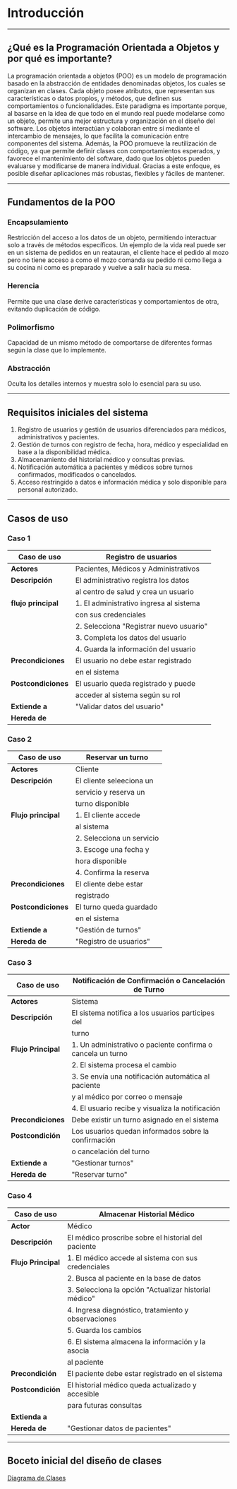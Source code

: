 # Introducción 

---
## ¿Qué es la Programación Orientada a Objetos y por qué es importante?  
La programación orientada a objetos (POO) es un modelo de programación basado en la abstracción de entidades denominadas objetos, los cuales se organizan en clases. Cada objeto posee atributos, que representan sus características o datos propios, y métodos, que definen sus comportamientos o funcionalidades.
Este paradigma es importante porque, al basarse en la idea de que todo en el mundo real puede modelarse como un objeto, permite una mejor estructura y organización en el diseño del software. Los objetos interactúan y colaboran entre sí mediante el intercambio de mensajes, lo que facilita la comunicación entre componentes del sistema. Además, la POO promueve la reutilización de código, ya que permite definir clases con comportamientos esperados, y favorece el mantenimiento del software, dado que los objetos pueden evaluarse y modificarse de manera individual. Gracias a este enfoque, es posible diseñar aplicaciones más robustas, flexibles y fáciles de mantener.

---
## Fundamentos de la POO  
### Encapsulamiento  
Restricción del acceso a los datos de un objeto, permitiendo interactuar solo a través de métodos específicos.
Un ejemplo de la vida real puede ser en un sistema de pedidos en un reatauran, el cliente hace el pedido al mozo pero no tiene acceso a como el mozo comanda su pedido ni como llega a su cocina ni como es preparado y vuelve a salir hacia su mesa.
### Herencia  
Permite que una clase derive características y comportamientos de otra, evitando duplicación de código. 
### Polimorfismo  
Capacidad de un mismo método de comportarse de diferentes formas según la clase que lo implemente.
### Abstracción  
Oculta los detalles internos y muestra solo lo esencial para su uso. 

---
## Requisitos iniciales del sistema  
1. Registro de usuarios y gestión de usuarios diferenciados para médicos, administrativos y pacientes.  
2. Gestión de turnos con registro de fecha, hora, médico y especialidad en base a la disponibilidad médica.   
3. Almacenamiento del historial médico y consultas previas.  
4. Notificación automática a pacientes y médicos sobre turnos confirmados, modificados o cancelados.  
5. Acceso restringido a datos e información médica y solo disponible para personal autorizado.

---
## Casos de uso  

### Caso 1
   
| Caso de uso        | Registro de usuarios                   |
|--------------------|----------------------------------------|
| **Actores**        | Pacientes, Médicos y Administrativos   |
| **Descripción**    | El administrativo registra los datos   |
|                    | al centro de salud y crea un usuario   |
| **flujo principal**| 1. El administrativo ingresa al sistema|
|                    | con sus credenciales                   |
|                    | 2. Selecciona "Registrar nuevo usuario"|
|                    | 3. Completa los datos del usuario      |
|                    | 4. Guarda la información del usuario   |
| **Precondiciones** | El usuario no debe estar registrado    |
|                    | en el sistema                          |
| **Postcondiciones**| El usuario queda registrado y puede    |
|                    | acceder al sistema según su rol        |
| **Extiende a**     | "Validar datos del usuario"            |
| **Hereda de**      |                                        |


### Caso 2

| **Caso de uso**    | Reservar un turno       |                         
|--------------------|-------------------------|
| **Actores**        | Cliente                 |
| **Descripción**    | El cliente seleeciona un|
|                    | servicio y reserva un   |
|                    | turno disponible        |
| **Flujo principal**| 1. El cliente accede    |  
|                    | al sistema              |
|                    | 2. Selecciona un servicio|
|                    | 3. Escoge una fecha y   |
|                    | hora disponible         |
|                    | 4. Confirma la reserva  |
| **Precondiciones** | El cliente debe estar   | 
|                    | registrado              |
|**Postcondiciones** | El turno queda guardado |
|                    | en el sistema           |
| **Extiende a**     | "Gestión de turnos"     |
| **Hereda de**      | "Registro de usuarios"  |

### Caso 3
| **Caso de uso**      | Notificación de Confirmación o Cancelación de Turno |
|--------------------- |-----------------------------------------------------|
| **Actores**          | Sistema                                             |
| **Descripción**      | El sistema notifica a los usuarios participes del   |
|                      | turno                                               |
| **Flujo Principal**  | 1. Un administrativo o paciente confirma o cancela un turno|
|                      | 2. El sistema procesa el cambio                     |
|                      | 3. Se envía una notificación automática al paciente |
|                      | y al médico por correo o mensaje                    |
|                      | 4. El usuario recibe y visualiza la notificación    |
| **Precondiciones**   | Debe existir un turno asignado en el sistema        |
| **Postcondición**    | Los usuarios quedan informados sobre la confirmación|
|                      | o cancelación del turno                             |
| **Extiende a**       | "Gestionar turnos"                                  |
| **Hereda de**       | "Reservar turno"                                    |

### Caso 4
| **Caso de uso**      | Almacenar Historial Médico                          |
|----------------------|-----------------------------------------------------|
| **Actor**            | Médico                                              |
| **Descripción**      | El médico proscribe sobre el historial del paciente |
| **Flujo Principal**  | 1. El médico accede al sistema con sus credenciales |
|                      | 2. Busca al paciente en la base de datos            |
|                      | 3. Selecciona la opción "Actualizar historial médico"|
|                      | 4. Ingresa diagnóstico, tratamiento y observaciones  |
|                      | 5. Guarda los cambios                                |
|                      | 6. El sistema almacena la información y la asocia    |
|                      |    al paciente                                       |
| **Precondición**     | El paciente debe estar registrado en el sistema     |
| **Postcondición**    | El historial médico queda actualizado y accesible   |
|                      | para futuras consultas                              |
| **Extienda a**       |                                                     |
| **Hereda de**        | "Gestionar datos de pacientes"                      |

---






## Boceto inicial del diseño de clases  
[Diagrama de Clases](https://viewer.diagrams.net/?tags=%7B%7D&lightbox=1&highlight=FFB371&edit=_blank&layers=1&nav=1&title=Diagrama%20sin%20t%C3%ADtulo.drawio&dark=0#R%3Cmxfile%3E%3Cdiagram%20id%3D%22C5RBs43oDa-KdzZeNtuy%22%20name%3D%22Page-1%22%3E7V1bd5s4EP41Pmf3wTncHT8mzqXdTXqyTXfb7psCsq0WI6%2FASdxfv%2BJqkGQsEzA24bQ9RQIE6BvNjD7NyAN9sni9JWA5v8cOdAea4rwO9KuBpqmKqdD%2Fwpp1UjPStbhmRpCT1G0qHtEvmN6a1K6QA%2F3ChQHGboCWxUobex60g0IdIAS%2FFC%2BbYrf41CWYQa7i0QYuX%2FsVOcE8rj3XRpv6DxDN5umTVWscn1mA9OLkS%2Fw5cPBLrkq%2FHugTgnEQHy1eJ9ANey%2Ftl68f11%2Fdu5%2FW7R9%2F%2Bf%2BBvy%2F%2F%2FPLpn2Hc2M0%2Bt2SfQKAXVG7618%2FpzYd%2FjB%2Fflg83f70otxdPfwyTW5Rn4K6S%2FvrbXwGCcPLJwTrtR%2F8FLVzg0dLlFHvBY3JGpWXgoplHj236epDQimdIAkQhuEhOBHhJa%2B05cp07sMar8CP8ANg%2F09LlHBP0izYL3KRNepoEiTRpVuGKx%2FBOWq3QWgJ9es1D2jNqVnUH%2FCC5xsauC5Y%2BespeeAHIDHmXOAjwIm0IrzwHOkkpgzoqBAT%2FzIQnvH%2BKXHeCXUyirtGnU2jZdnZl7owS%2FQnPJL13k7vTgVOwcsOvl8Q3kYOwd%2BFrTroTvG8hXsCArOklyVltlOCbDt6k%2BLIZCOo4qZvnBoGmWskATAbfLGs6e9pnOliBN6N9unmcxjxOEzzPEj2PeRxwqRx5IICXISp%2BXqzpQe5LN1WRsO8h%2BCon%2BJ%2Fw4olATu5pVwc5GXfhNNgq4f4S2Mib3UXXXBmbms%2FJt4ZVmN47dSPpmiPHgV4kfQEIQCygocgtMfKCqDPMS%2FqXdtlEOTMHJn2hCS2rmzL9G15Oggn2qPgBFEkQpNL%2FAn2xbJUqgt2ytS5itlOWSkSpAOq%2BCGocglefPnYOvhK9NA8WbnLYFMim1jLIOgfyDbTnIHRIQsXjUXgWiH40b6964N8C%2FOj8cMB7%2F36fP5Lpuf5wvR5%2BsH4ocHQv0M%2BT0Pjb7xxpDkFZ8LcirSpG21DrHKTQoT58UqQ9N8cz7AH3elPLdNrmmjsc4hx5aT9gEKwTFxKsqOBk%2FRmeha8o%2BJY7%2Fh42RRGLS1evSctRYV3AIHy5CgjQD8QrYsOSntDFSBHoggA9Fx9a4po9hLK5ccv0cdEtG6ZeYdoEdbVnMEjuys8gmIY0hfHvTKah%2BAO5hi4IAevcZcnY2frCmsk8x9DL38sUf%2BC263W99Hp6EL9xVYdzO7acQiPAh4OJPrhUQa%2FX6tVruuxkpynfxeAQ5yB2UTShzqklfrK5A%2F8FRTLSiAngXyL9N1Q5odB5odAFAuCCJ%2Bg%2BYB8FCIftk%2FhaRjDamnWopuS047whY2W2Yquoolh%2F2xiosPg9f25jrqJSTfYqtgslnaFtGYJvNFjDjCRgiYR9LdZQZRqy5CxWXUqfn6N%2BxuFNvz3QcRiyZfR4SP%2FdhzbgYuwgGyc1F84Ceb93ziY0pu2tA3qxwvczOag%2FeshGgDxCP9Sk3USyAQ0%2FbttuWxySX1bEw4OJNrhQOBx7Xvz0eHHGvBgiV1HIU1fjxVVmvqGfHy8vPuKEPyHc3qf6sqRFq4QWl4G2Nu11zgF4TXWG875ps%2FpxFjHjTeEs5hP4kXoPYwfyHQNdxbO0SoEWMeGHBZof0ZvZQw91jVALqfCDKu8xBzUH8XunjPbW1EIiUIRqDZSRONSAD7KhfTBFhLrbnRvB%2BTmQ0hykB1TKYkz59cl77KApBal7mDYGo4i0Oaxt5RXuBHg2dDuLYgNWU0TYHHYw8jQrhx70nIswmpSWnlwc8iSXtCohUtSYOndCFkLke%2FAWtuio2CvynBXy6wHQfcIv%2BaWAqIKeSMVmUCT3rfNBjt4fKmeKog3KOf6o9AAJon0ZkkxbZj1lxEme5y8b2cxCAi8RIgl441rAiOFOsjXoHQw%2Bv%2BjLLAXokqvgtQUc8rTiiQppXkSVHdJZXRCF%2BtpQj0gSxxUl0WTpR0NOEvcNo7CYcI00DqSuMAexmPO0xNbZak%2BdnyB1zowCVRRTLrL%2B7GiRo84tdgFX9nEtUOcaP8%2F7gPyAChkI7y2s8XbMt6yVi81UyOmQ7hof3cVh%2FN6Jm%2F1hleXYmyJuND6C6xG7yEZBOD1U4lXhrg3lxtC02p4mavt54HgZdfUbfOzMV1creNz7GfB8aLFsSFcprjs97ATzUKwKzqxai7OdLZFnJINW0dk2djQkHUrGNKQz7eDp1IeNzBw1fgEoRX0juJGLmtMIqf5JVTqrgJ4STzW2AZfU%2FZ1Fopx6kh7e%2BOXJ%2FFOT1w7pUEuSepP3GmQJgvL%2BZj3ilIY1pEJ6MOh4fnG4a%2FEu5yCwoPJ2WWaqlHkN5VDvN115m1wIWEixqMjrnXE9gpKuLKTNKg2ISkksbXFFoWTG0M%2Bdm54772DKt1vjrTLLpEcPZdOxsxXMTqRji6WfX0%2B79pfQplNn5ABnm648cS97h4jtFXPfQlq2%2BP00Dskr5C%2Bxh55QN7GsMWilCuKHzNEWvx9P%2BXIYd5z8aABW2QzsphKdBK7rRUCntJCkDqzfuZHcGJjnbWtlnbevUYbRMfmVutL7lZX8SsviHMves8wkv0%2FDraLQ9HIyVza5mp0%2F16fQ%2BHy7Gf1m2lmARMR8b52kwRxJgtmcdeKZeQJnKOwFsm0%2Fuh7NLWiO2%2FY10jF%2FmpFO8auW5szvY6IbCETalRwvuzSiMtumGKwzUFMcErs9S7r9SqPbrRi8w%2Fs5Vil4S5pUz6ienuc7YkPpLFPOEeUGzUln8opHAE%2FEdTZvrLoxNY4nski83wxvTFM91nu40jC2nq1rSMSe9LPQfWGVzc1tiiM1eOYbzOjMBZB0jHZuiAry%2BxoAVsSXHlbtivaHDqL8PhtFG%2FbpR8Wd9h5kRQ9SZydBsmGK78CDTK1mfik35NjoU3tKRqAujtiL5OPT76Hngx%2F9VEAaxNZ9SLNfyWgA1rZ9SJNfyIDeMwKkqwO0Jg9yB6zte5B81DYH5fGy4Onu6MqZrp8P8jukK6o%2BKNsjPSyI09ErcuoS%2B6Zvk4UGyHd9ZBX9Rck90LmGjHSzodRHaIh9Z3d%2F14pZwPx7MRmXxiHYelNi46PjHyzFnxJQRqO9B8omzX6QT7I%2FU01jUJ5oX7INRC3jrnRno515%2B7HvdJABqjETLMuId9GoNEhN5ge0RuzuE3UtkTHpTkbNqfpCUFJNdhx7mcvtJNGcDbEEsrzPRtTSYvsmryJ9y3xKKvIDuOB3aO3ZqNNjo9gf7Bvq0rE51fZXOKVIPovnZPvgILGCON70EIvnFDsartd0WsgOpFtPC7F4znH3EkoP%2BptAb%2F1n%2Byyeo9wRdtUj%2FibE2%2F%2F5PqtP%2F2oCV9kI%2B6Z46RE%2F05gQ2MdjV0CybaU8Evz2YAhllzcwagJI2d%2BYKkuqehuQvHW97ZNeKqI5bh1NfoUoQzPbOLCjXlNjsGab%2B7QHK7%2Bg2%2F15T3N4mrJ4NmY9Rxxah6TJ1TNFzSrSXcENa9DuclBpkvnO5aBRQxw6LRKMgzztSMByfo8dGF7xPw%3D%3D%3C%2Fdiagram%3E%3C%2Fmxfile%3E)  

